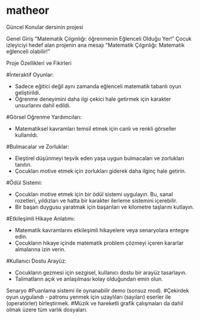 # matheor
Güncel Konular dersinin projesi

Genel Giriş
"Matematik Çılgınlığı: öğrenmenin Eğlenceli Olduğu Yer!”
Çocuk izleyiciyi hedef alan projenin ana mesajı "Matematik Çılgınlığı: Matematik eğlenceli olabilir!”

Proje Özellikleri ve Fikirleri

  #İnteraktif Oyunlar:
-	Sadece eğitici değil aynı zamanda eğlenceli matematik tabanlı oyun geliştirildi.
-	Öğrenme deneyimini daha ilgi çekici hale getirmek için karakter unsurlarını dahil edildi.
  
 #Görsel Oğrenme Yardımcıları:
-	Matematiksel kavramları temsil etmek için canlı ve renkli görseller kullanıldı.
  
  #Bulmacalar ve Zorluklar:
-	Eleştirel düşünmeyi teşvik eden yaşa uygun bulmacaları ve zorlukları tanıtın.
-	Çocukları motive etmek için zorlukları giderek daha ilginç hale getirin.
  
  #Ödül Sistemi:
-	Çocukları motive etmek için bir ödül sistemi uygulayın. Bu, sanal rozetleri, yıldızları ve hatta bir karakter ilerleme sistemini içerebilir.
-	Bir başarı duygusu yaratmak için başarıları ve kilometre taşlarını kutlayın.
  
  #Etkileşimli Hikaye Anlatımı:
-	Matematik kavramlarını etkileşimli hikayelere veya senaryolara entegre edin.
-	Çocukların hikaye içinde matematik problem çözmeyi içeren kararlar almalarına izin verin.
  
 #Kullanıcı Dostu Arayüz:
-	Çocukların gezmesi için sezgisel, kullanıcı dostu bir arayüz tasarlayın.
-	Talimatların açık ve anlaşılması kolay olduğundan emin olun.

  
Senaryo
#Puanlama sistemi ile oynanabilir demo (sonsuz mod).
#Çekirdek oyun uygulandı - patronu yenmek için uzaylıları (sayıları) eserler ile (operatörler) birleştirmek.
#Müzik ve hareketli grafik çalışmaları da dahil olmak üzere tüm varlık dosyaları.

